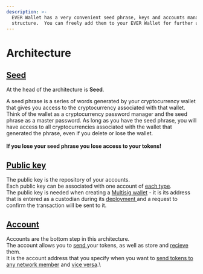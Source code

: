 ```yaml
---
description: >-
  EVER Wallet has a very convenient seed phrase, keys and accounts management
  structure.  You can freely add them to your EVER Wallet for further use.
---
```


# Architecture

## [Seed](seed-phrase-management/)

At the head of the architecture is **Seed**.

A seed phrase is a series of words generated by your cryptocurrency wallet that gives you access to the cryptocurrency associated with that wallet. Think of the wallet as a cryptocurrency password manager and the seed phrase as a master password. As long as you have the seed phrase, you will have access to all cryptocurrencies associated with the wallet that generated the phrase, even if you delete or lose the wallet.\
\
&#x20;**If you lose your seed phrase you lose access to your tokens!**

## [Public key](keys-management/)

The public key is the repository of your accounts. \
Each public key can be associated with one account of [each type](../getting-started/install-and-singing-in/types-of-wallet.md). \
The public key is needed when creating a [Multisig wallet](../multisig/) - it is its address that is entered as a custodian during its [deployment ](../multisig/creating-a-multisig-account.md)and a request to confirm the transaction will be sent to it.

## [Account](account-management/)

Accounts are the bottom step in this architecture. \
The account allows you to [send ](../manage-assets/sending-and-receiving-tokens.md#sending)your tokens, as well as store and [recieve](../manage-assets/sending-and-receiving-tokens.md#receiving) them. \
It is the account address that you specify when you want to [send tokens to any network member](../manage-assets/sending-and-receiving-tokens.md#sending) and [vice versa](../manage-assets/sending-and-receiving-tokens.md#receiving).\
